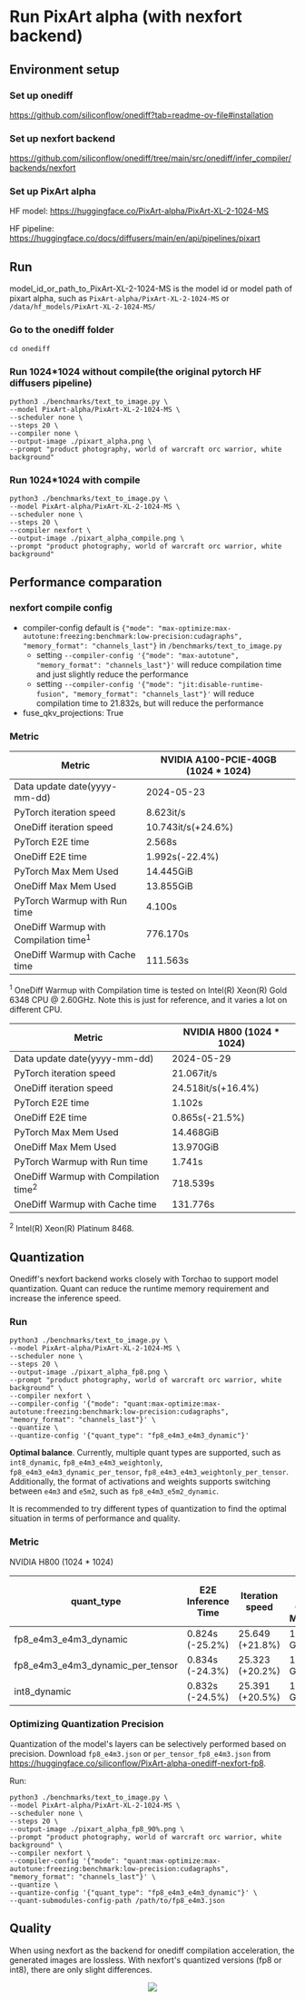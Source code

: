 # Run PixArt alpha (with nexfort backend)
## Environment setup
### Set up onediff
https://github.com/siliconflow/onediff?tab=readme-ov-file#installation

### Set up nexfort backend
https://github.com/siliconflow/onediff/tree/main/src/onediff/infer_compiler/backends/nexfort

### Set up PixArt alpha
HF model: https://huggingface.co/PixArt-alpha/PixArt-XL-2-1024-MS

HF pipeline: https://huggingface.co/docs/diffusers/main/en/api/pipelines/pixart

## Run
model_id_or_path_to_PixArt-XL-2-1024-MS is the model id or model path of pixart alpha, such as `PixArt-alpha/PixArt-XL-2-1024-MS` or `/data/hf_models/PixArt-XL-2-1024-MS/`

### Go to the onediff folder
```
cd onediff
```

### Run 1024*1024 without compile(the original pytorch HF diffusers pipeline)
```
python3 ./benchmarks/text_to_image.py \
--model PixArt-alpha/PixArt-XL-2-1024-MS \
--scheduler none \
--steps 20 \
--compiler none \
--output-image ./pixart_alpha.png \
--prompt "product photography, world of warcraft orc warrior, white background"
```

### Run 1024*1024 with compile
```
python3 ./benchmarks/text_to_image.py \
--model PixArt-alpha/PixArt-XL-2-1024-MS \
--scheduler none \
--steps 20 \
--compiler nexfort \
--output-image ./pixart_alpha_compile.png \
--prompt "product photography, world of warcraft orc warrior, white background"
```

## Performance comparation
### nexfort compile config
- compiler-config default is `{"mode": "max-optimize:max-autotune:freezing:benchmark:low-precision:cudagraphs", "memory_format": "channels_last"}` in `/benchmarks/text_to_image.py`
  - setting `--compiler-config '{"mode": "max-autotune", "memory_format": "channels_last"}'` will reduce compilation time and just slightly reduce the performance
  - setting `--compiler-config '{"mode": "jit:disable-runtime-fusion", "memory_format": "channels_last"}'` will reduce compilation time to 21.832s, but will reduce the performance
- fuse_qkv_projections: True

### Metric

| Metric                                           | NVIDIA A100-PCIE-40GB (1024 * 1024) |
| ------------------------------------------------ | ----------------------------------- |
| Data update date(yyyy-mm-dd)                     | 2024-05-23                          |
| PyTorch iteration speed                          | 8.623it/s                           |
| OneDiff iteration speed                          | 10.743it/s(+24.6%)                 |
| PyTorch E2E time                                 | 2.568s                              |
| OneDiff E2E time                                 | 1.992s(-22.4%)                      |
| PyTorch Max Mem Used                             | 14.445GiB                           |
| OneDiff Max Mem Used                             | 13.855GiB                           |
| PyTorch Warmup with Run time                     | 4.100s                              |
| OneDiff Warmup with Compilation time<sup>1</sup> | 776.170s                            |
| OneDiff Warmup with Cache time                   | 111.563s                            |

 <sup>1</sup> OneDiff Warmup with Compilation time is tested on Intel(R) Xeon(R) Gold 6348 CPU @ 2.60GHz. Note this is just for reference, and it varies a lot on different CPU.

| Metric                                           |      NVIDIA H800 (1024 * 1024)      |
| ------------------------------------------------ | ----------------------------------- |
| Data update date(yyyy-mm-dd)                     | 2024-05-29                          |
| PyTorch iteration speed                          | 21.067it/s                          |
| OneDiff iteration speed                          | 24.518it/s(+16.4%)                  |
| PyTorch E2E time                                 | 1.102s                              |
| OneDiff E2E time                                 | 0.865s(-21.5%)                      |
| PyTorch Max Mem Used                             | 14.468GiB                           |
| OneDiff Max Mem Used                             | 13.970GiB                           |
| PyTorch Warmup with Run time                     | 1.741s                              |
| OneDiff Warmup with Compilation time<sup>2</sup> | 718.539s                            |
| OneDiff Warmup with Cache time                   | 131.776s                            |

 <sup>2</sup> Intel(R) Xeon(R) Platinum 8468.

## Quantization

Onediff's nexfort backend works closely with Torchao to support model quantization. Quant can reduce the runtime memory requirement and increase the inference speed.

### Run

```
python3 ./benchmarks/text_to_image.py \
--model PixArt-alpha/PixArt-XL-2-1024-MS \
--scheduler none \
--steps 20 \
--output-image ./pixart_alpha_fp8.png \
--prompt "product photography, world of warcraft orc warrior, white background" \
--compiler nexfort \
--compiler-config '{"mode": "quant:max-optimize:max-autotune:freezing:benchmark:low-precision:cudagraphs", "memory_format": "channels_last"}' \
--quantize \
--quantize-config '{"quant_type": "fp8_e4m3_e4m3_dynamic"}'
```

**Optimal balance**. Currently, multiple quant types are supported, such as `int8_dynamic`, `fp8_e4m3_e4m3_weightonly`, `fp8_e4m3_e4m3_dynamic_per_tensor`, `fp8_e4m3_e4m3_weightonly_per_tensor`. Additionally, the format of activations and weights supports switching between `e4m3` and `e5m2`, such as `fp8_e4m3_e5m2_dynamic`.

It is recommended to try different types of quantization to find the optimal situation in terms of performance and quality.

### Metric

NVIDIA H800 (1024 * 1024)

| quant_type                       | E2E Inference Time | Iteration speed    | Max Used CUDA Memory |
|----------------------------------|--------------------|--------------------|----------------------|
| fp8_e4m3_e4m3_dynamic            | 0.824s (-25.2%)    | 25.649 (+21.8%)   | 13.400 GiB           |
| fp8_e4m3_e4m3_dynamic_per_tensor | 0.834s (-24.3%)    | 25.323 (+20.2%)   | 13.396 GiB           |
| int8_dynamic                     | 0.832s (-24.5%)    | 25.391 (+20.5%)   | 13.367 GiB           |

### Optimizing Quantization Precision

Quantization of the model's layers can be selectively performed based on precision. Download `fp8_e4m3.json` or `per_tensor_fp8_e4m3.json` from https://huggingface.co/siliconflow/PixArt-alpha-onediff-nexfort-fp8.

Run:
```
python3 ./benchmarks/text_to_image.py \
--model PixArt-alpha/PixArt-XL-2-1024-MS \
--scheduler none \
--steps 20 \
--output-image ./pixart_alpha_fp8_90%.png \
--prompt "product photography, world of warcraft orc warrior, white background" \
--compiler nexfort \
--compiler-config '{"mode": "quant:max-optimize:max-autotune:freezing:benchmark:low-precision:cudagraphs", "memory_format": "channels_last"}' \
--quantize \
--quantize-config '{"quant_type": "fp8_e4m3_e4m3_dynamic"}' \
--quant-submodules-config-path /path/to/fp8_e4m3.json
```

## Quality

When using nexfort as the backend for onediff compilation acceleration, the generated images are lossless. With nexfort's quantized versions (fp8 or int8), there are only slight differences.

<p align="center">
<img src="../../../imgs/nexfort_sample_quality.png">
</p>
